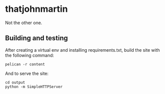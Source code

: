 thatjohnmartin
==============

Not the other one.

Building and testing
--------------------

After creating a virtual env and installing requirements.txt, build the site with the following command:

    pelican -r content

And to serve the site:

    cd output
    python -m SimpleHTTPServer